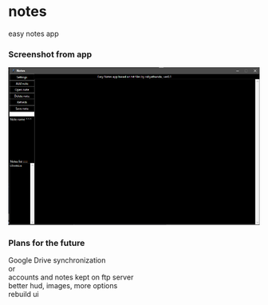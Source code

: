 # notes
easy notes app

### Screenshot from app
![](bbb.png)

### Plans for the future

Google Drive synchronization 
<br>
or
<br>
accounts and notes kept on ftp server
<br>
better hud, images, more options
<br>
rebuild ui
